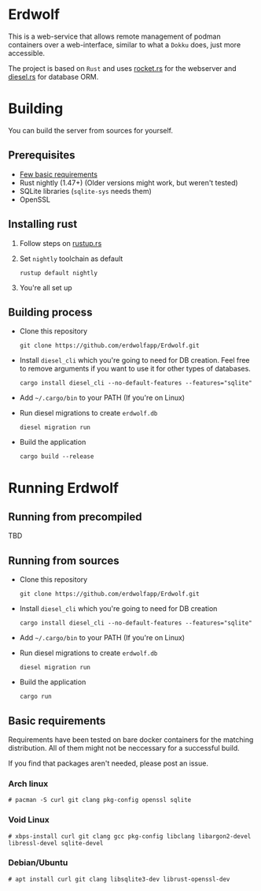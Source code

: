# Erdwolf
This is a web-service that allows remote management of podman containers over a web-interface, similar to what a `Dokku` does, just more accessible.

The project is based on `Rust` and uses [rocket.rs](https://rocket.rs) for the webserver and [diesel.rs](https://diesel.rs) for database ORM.

# Building
You can build the server from sources for yourself.

## Prerequisites
- [Few basic requirements](#basic-requirements)
- Rust nightly (1.47+) (Older versions might work, but weren't tested)
- SQLite libraries (`sqlite-sys` needs them)
- OpenSSL

## Installing rust
1.    Follow steps on [rustup.rs](https://rustup.rs)
2.    Set `nightly` toolchain as default

      ```rustup default nightly```
3.    You're all set up

## Building process

- Clone this repository
    ```
    git clone https://github.com/erdwolfapp/Erdwolf.git
    ```

- Install `diesel_cli` which you're going to need for DB creation. Feel free to remove arguments if you want to use it for other types of databases.
    ```
    cargo install diesel_cli --no-default-features --features="sqlite"
    ```

- Add `~/.cargo/bin` to your PATH (If you're on Linux)
- Run diesel migrations to create `erdwolf.db`
    ```
    diesel migration run
    ```
- Build the application
    ```
    cargo build --release
    ```

# Running Erdwolf
## Running from precompiled
TBD
## Running from sources
- Clone this repository
    ```
    git clone https://github.com/erdwolfapp/Erdwolf.git
    ```

- Install `diesel_cli` which you're going to need for DB creation
    ```
    cargo install diesel_cli --no-default-features --features="sqlite"
    ```

- Add `~/.cargo/bin` to your PATH (If you're on Linux)
- Run diesel migrations to create `erdwolf.db`
    ```
    diesel migration run
    ```
- Build the application
    ```
    cargo run
    ```


## Basic requirements
Requirements have been tested on bare docker containers for the matching distribution. All of them might not be neccessary for a successful build.

If you find that packages aren't needed, please post an issue.
### Arch linux
```
# pacman -S curl git clang pkg-config openssl sqlite
```

### Void Linux
```
# xbps-install curl git clang gcc pkg-config libclang libargon2-devel libressl-devel sqlite-devel
```

### Debian/Ubuntu
```
# apt install curl git clang libsqlite3-dev librust-openssl-dev
```